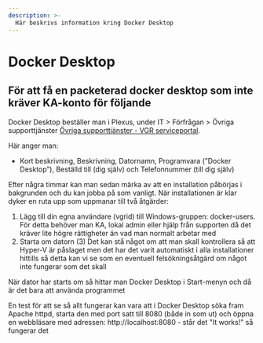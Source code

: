 ```yaml
---
description: >-
  Här beskrivs information kring Docker Desktop
---
```


# Docker Desktop

## För att få en packeterad docker desktop som inte kräver KA-konto för följande 

Docker Desktop beställer man i Plexus, under IT > Förfrågan > Övriga supporttjänster [Övriga supporttjänster - VGR serviceportal](https://plexus-prod.vgregion.se/sp?id=sc_cat_item&sys_id=3337d9e0db569b84934af3d31d9619e9). 

Här anger man:
* Kort beskrivning, Beskrivning, Datornamn, Programvara (”Docker Desktop”), Beställd till (dig själv) och Telefonnummer (till dig själv)

Efter några timmar kan man sedan märka av att en installation påbörjas i bakgrunden och du kan jobba på som vanligt. När installationen är klar dyker en ruta upp som uppmanar till två åtgärder:
1. Lägg till din egna användare (vgrid) till Windows-gruppen: docker-users. För detta behöver man KA, lokal admin eller hjälp från supporten då det kräver lite högre rättigheter än vad man normalt arbetar med
2. Starta om datorn
(3) Det kan stå något om att man skall kontrollera så att Hyper-V är påslaget men det har det varit automatiskt i alla installationer hittills så detta kan vi se som en eventuell felsökningsåtgärd om något inte fungerar som det skall

När dator har starts om så hittar man Docker Desktop i Start-menyn och då är det bara att använda programmet

En test för att se så allt fungerar kan vara att i Docker Desktop söka fram Apache httpd, starta den med port satt till 8080 (både in som ut) och öppna en webbläsare med adressen: http://localhost:8080 - står det "It works!" så fungerar det

